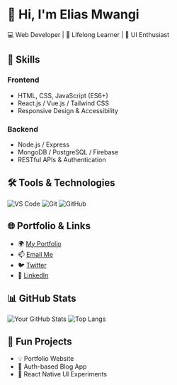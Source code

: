 # 👋 Hi, I'm Elias Mwangi

💻 Web Developer | 🧠 Lifelong Learner | 🎨 UI Enthusiast

## 🚀 Skills

### Frontend
- HTML, CSS, JavaScript (ES6+)
- React.js / Vue.js / Tailwind CSS
- Responsive Design & Accessibility

### Backend
- Node.js / Express
- MongoDB / PostgreSQL / Firebase
- RESTful APIs & Authentication

## 🛠️ Tools & Technologies
![VS Code](https://img.shields.io/badge/Editor-VSCode-blue?logo=visualstudiocode)
![Git](https://img.shields.io/badge/Git-F05032?logo=git&logoColor=white)
![GitHub](https://img.shields.io/badge/GitHub-181717?logo=github&logoColor=white)

## 🌐 Portfolio & Links
- 🌍 [My Portfolio](https://your-portfolio-url.com)
- 📫 [Email Me](mailto:your.email@example.com)
- 🐦 [Twitter](https://twitter.com/yourhandle)
- 💼 [LinkedIn](https://linkedin.com/in/yourhandle)

## 📊 GitHub Stats
![Your GitHub Stats](https://github-readme-stats.vercel.app/api?username=yourusername&show_icons=true&theme=radical)
![Top Langs](https://github-readme-stats.vercel.app/api/top-langs/?username=yourusername&layout=compact&theme=radical)

## 🧩 Fun Projects
- 💡 Portfolio Website
- 🔐 Auth-based Blog App
- 📱 React Native UI Experiments

